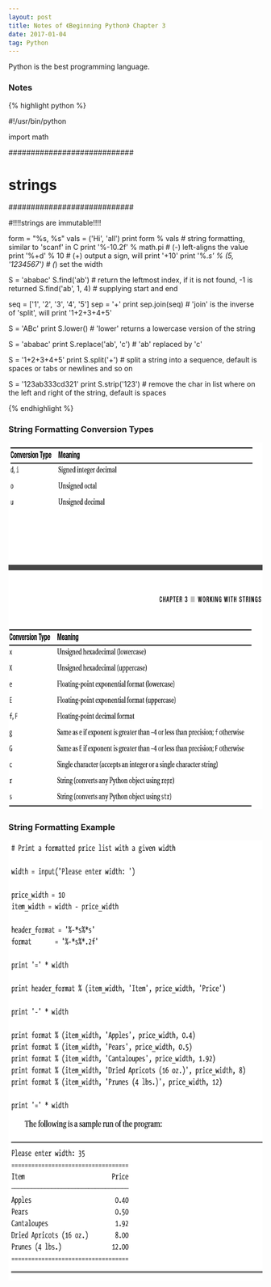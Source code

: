 ```yaml
---
layout: post
title: Notes of 《Beginning Python》 Chapter 3
date: 2017-01-04
tag: Python
---
```


Python is the best programming language.

### Notes

{% highlight python %}

#!/usr/bin/python

import math

############################
#         strings          #
############################

#!!!!strings are immutable!!!!

form = "%s, %s"
vals = ('Hi', 'all')
print form % vals # string formatting, similar to 'scanf' in C
print '%-10.2f' % math.pi # (-) left-aligns the value
print '%+d' % 10 # (+) output a sign, will print '+10'
print '%.*s' % (5, '1234567') # (*) set the width

S = 'ababac'
S.find('ab') # return the leftmost index, if it is not found, -1 is returned
S.find('ab', 1, 4) # supplying start and end

seq = ['1', '2', '3', '4', '5']
sep = '+'
print sep.join(seq) # 'join' is the inverse of 'split', will print '1+2+3+4+5'

S = 'ABc'
print S.lower() # 'lower' returns a lowercase version of the string

S = 'ababac'
print S.replace('ab', 'c') # 'ab' replaced by 'c'

S = '1+2+3+4+5'
print S.split('+') # split a string into a sequence, default is spaces or tabs or newlines and so on

S = '123ab333cd321'
print S.strip('123') # remove the char in list where on the left and right of the string, default is spaces

{% endhighlight %}

### String Formatting Conversion Types
<div align="left">
  <img src="/images/posts/python3/1.png" height="724" width="738">
</div>

### String Formatting Example
<img src="/images/posts/python3/2.png" height="871" width="657">  

